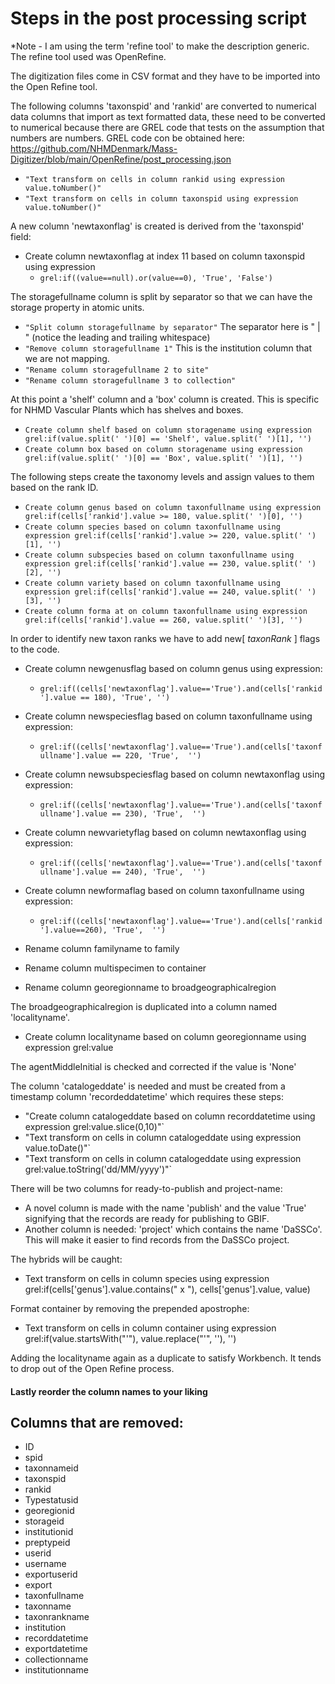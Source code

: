 # Steps in the post processing script
*Note -  I am using the term 'refine tool' to make the description  generic. The refine tool used was OpenRefine.


The digitization files come in CSV format and they have to be imported into the Open Refine tool.

 The following columns 'taxonspid' and 'rankid' are converted to numerical data columns that import as text formatted data, these need to be converted to numerical because there are GREL code that tests on the assumption that numbers are numbers. GREL code con be obtained here: https://github.com/NHMDenmark/Mass-Digitizer/blob/main/OpenRefine/post_processing.json   
 
 - `"Text transform on cells in column rankid using expression value.toNumber()"`  
 - `"Text transform on cells in column taxonspid using expression value.toNumber()"`

A new column 'newtaxonflag' is created is derived from the 'taxonspid' field:  
- Create column newtaxonflag at index 11 based on column taxonspid using expression 
    - `grel:if((value==null).or(value==0), 'True', 'False')`
 

The storagefullname column is split by separator so that we can have the storage property in atomic units.  
- `"Split column storagefullname by separator"` The separator here is " | " (notice the leading and trailing whitespace)  
- `"Remove column storagefullname 1"` This is the institution column that we are not mapping.
- `"Rename column storagefullname 2 to site"`  
- `"Rename column storagefullname 3 to collection"` 


At this point a 'shelf' column and a 'box' column is created. This is specific for NHMD Vascular Plants which has shelves and boxes. 
- `Create column shelf based on column storagename using expression grel:if(value.split(' ')[0] == 'Shelf', value.split(' ')[1], '')`  
- `Create column box based on column storagename using expression grel:if(value.split(' ')[0] == 'Box', value.split(' ')[1], '')`


The following steps create the taxonomy levels and assign values to them based on the rank ID.  

- `Create column genus based on column taxonfullname using expression grel:if(cells['rankid'].value >= 180, value.split(' ')[0], '')`  
- `Create column species based on column taxonfullname using expression grel:if(cells['rankid'].value >= 220, value.split(' ')[1], '')`  
- `Create column subspecies based on column taxonfullname using expression grel:if(cells['rankid'].value == 230, value.split(' ')[2], '')`  
- `Create column variety based on column taxonfullname using expression grel:if(cells['rankid'].value == 240, value.split(' ')[3], '')`  
- `Create column forma at on column taxonfullname using expression grel:if(cells['rankid'].value == 260, value.split(' ')[3], '')`  


In order to identify new taxon ranks we have to add new[ *taxonRank* ] flags to the code.  
- Create column newgenusflag based on column genus using expression:
    - `grel:if((cells['newtaxonflag'].value=='True').and(cells['rankid'].value == 180), 'True', '')`  
- Create column newspeciesflag based on column taxonfullname using expression:
    - `grel:if((cells['newtaxonflag'].value=='True').and(cells['taxonfullname'].value == 220, 'True',  '')`  
- Create column newsubspeciesflag based on column newtaxonflag using expression: 
    - `grel:if((cells['newtaxonflag'].value=='True').and(cells['taxonfullname'].value == 230), 'True',  '')`  
- Create column newvarietyflag based on column newtaxonflag using expression:
    - `grel:if((cells['newtaxonflag'].value=='True').and(cells['taxonfullname'].value == 240), 'True',  '')`  
- Create column newformaflag based on column taxonfullname using expression: 
    - `grel:if((cells['newtaxonflag'].value=='True').and(cells['rankid'].value==260), 'True',  '')`


- Rename column familyname to family
- Rename column multispecimen to container  
- Rename column georegionname to broadgeographicalregion  


The broadgeographicalregion is duplicated into a column named 'localityname'.  
- Create column localityname based on column georegionname using expression grel:value  

The agentMiddleInitial is checked and corrected if the value is 'None'

The column 'catalogeddate' is needed and must be created from a timestamp column 'recordeddatetime' which requires these steps:  
- "Create column catalogeddate based on column recorddatetime using expression grel:value.slice(0,10)"`  
- "Text transform on cells in column catalogeddate using expression value.toDate()"`  
- "Text transform on cells in column catalogeddate using expression grel:value.toString('dd/MM/yyyy')"`  

There will be two columns for ready-to-publish and project-name:
- A novel column is made with the name 'publish' and the value 'True' signifying that the records are ready for publishing to GBIF.
- Another column is needed: 'project' which contains the name 'DaSSCo'. This will make it easier to find records from the DaSSCo project.

The hybrids will be caught:
- Text transform on cells in column species using expression grel:if(cells['genus'].value.contains(\" x \"), cells['genus'].value, value)

Format container by removing the prepended apostrophe:
- Text transform on cells in column container using expression grel:if(value.startsWith(\"'\"), value.replace(\"'\", ''), '')

Adding the localityname again as a duplicate to satisfy Workbench. It tends to drop out of the Open Refine process.

#### Lastly reorder the column names to your liking

## Columns that are removed:

* ID
* spid
* taxonnameid  
* taxonspid
* rankid
* Typestatusid
* georegionid
* storageid
* institutionid
* preptypeid
* userid
* username
* exportuserid
* export
* taxonfullname
* taxonname
* taxonrankname
* institution
* recorddatetime
* exportdatetime
* collectionname
* institutionname
